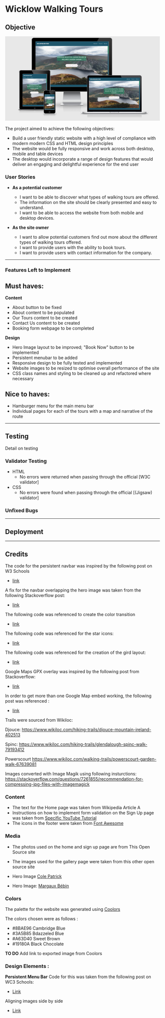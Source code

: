 # Wicklow Walking Tours

## Objective 

![am-i-responsive](./docs/images/am-i-responsive.png)

The project aimed to achieve the following objectives:

- Build a user friendly static website with a high level of compliance with modern modern CSS and HTML design principles 
- The website would be fully responsive and work across both desktop, mobile and table devices
- The desktop would incorporate a range of design features that would deliver an engaging and delightful experience for the end user

### User Stories

- **As a potential customer**
    - I want to be able to discover what types of walking tours are offered.
    - The information on the site should be clearly presented and easy to understand.
    - I want to be able to access the website from both mobile and desktop devices.  

- **As the site owner**
    - I want to allow potential customers find out more about the different types of walking tours offered.
    - I want to provide users with the ability to book tours.
    - I want to provide users with contact information for the company.

- - - 

### Features Left to Implement

## Must haves:


**Content**

- About button to be fixed
- About content to be populated
- Our Tours content to be created
- Contact Us content to be created
- Booking form webpage to be completed  

**Design**
- Hero Image layout to be improved; "Book Now" button to be implemented
- Persistent menubar to be added
- Responsive design to be fully tested and implemented
- Website images to be resized to optimise overall performance of the site
- CSS class names and styling to be cleaned up and refactored where necessary

## Nice to haves:

- Hamburger menu for the main menu bar
- Individual pages for each of the tours with a map and narrative of the route

- - - 

## Testing 

Detail on testing 

### Validator Testing 

- HTML
  - No errors were returned when passing through the official [W3C validator]
- CSS
  - No errors were found when passing through the official [(Jigsaw) validator]

### Unfixed Bugs


- - - 

## Deployment


- - - 

## Credits 

The code for the persistent navbar was inspired by the following post on W3 Schools

- [link](https://www.w3schools.com/howto/howto_css_fixed_menu.asp)

A fix for the navbar overlapping the hero image was taken from the following Stackoverflow post:

- [link](https://stackoverflow.com/questions/49133277/why-is-this-hero-image-covering-the-fixed-nav-bar-with-the-nav-bar-reappearing)

The following code was referenced to create the color transition

- [link](https://stackoverflow.com/questions/11679567/using-css-for-a-fade-in-effect-on-page-load)

The following code was referenced for the star icons:

- [link](https://stackoverflow.com/questions/49343074/css-for-star-ratings-via-fontawesome)

The following code was referenced for the creation of the gird layout:

- [link](https://gridbyexample.com/examples/example2/)


Google Maps GPX overlay was inspired by the following post from Stackoverflow:
- [link](https://stackoverflow.com/questions/15829048/best-way-to-import-coordinates-from-gpx-file-and-display-using-google-maps-api)

In order to get more than one Google Map embed working, the following post was referenced :

- [link](https://stackoverflow.com/questions/46631141/two-google-maps-on-same-page-with-markers)



Trails were sourced from Wikiloc:

Djouce:
https://www.wikiloc.com/hiking-trails/djouce-mountain-ireland-402513

Spinc:
https://www.wikiloc.com/hiking-trails/glendalough-spinc-walk-79193412

Powerscourt
https://www.wikiloc.com/walking-trails/powerscourt-garden-walk-67639081


Images converted with Image Magik using following insturctions:
https://stackoverflow.com/questions/7261855/recommendation-for-compressing-jpg-files-with-imagemagick


### Content 

- The text for the Home page was taken from Wikipedia Article A
- Instructions on how to implement form validation on the Sign Up page was taken from [Specific YouTube Tutorial](https://www.youtube.com/)
- The icons in the footer were taken from [Font Awesome](https://fontawesome.com/)

### Media

- The photos used on the home and sign up page are from This Open Source site
- The images used for the gallery page were taken from this other open source site


- Hero Image 
[Cole Patrick](https://unsplash.com/photos/LttKJcNHzUc?utm_source=unsplash&utm_medium=referral&utm_content=creditShareLink)

- Hero Image:
[Margaux Bébin](https://unsplash.com/photos/6YZ2w5NRIAg?utm_source=unsplash&utm_medium=referral&utm_content=creditShareLink)


### Colors

The palette for the website was generated using [Coolors](https://coolors.co/8bae96-3a5b85-a63d40-19180a)

The colors chosen were as follows :
- #8BAE96 Cambridge Blue
- #3A5B85 Bdazzeled Blue
- #A63D40 Sweet Brown
- #19180A Black Chocolate


**TO DO** Add link to exported image from Coolors


### Design Elements :

**Persistent Menu Bar**
Code for this was taken from the following post on WC3 Schools:

- [Link](https://www.w3schools.com/howto/howto_css_fixed_menu.asp)


Aligning images side by side 

- [Link](https://www.w3schools.com/howto/howto_css_images_side_by_side.asp)

